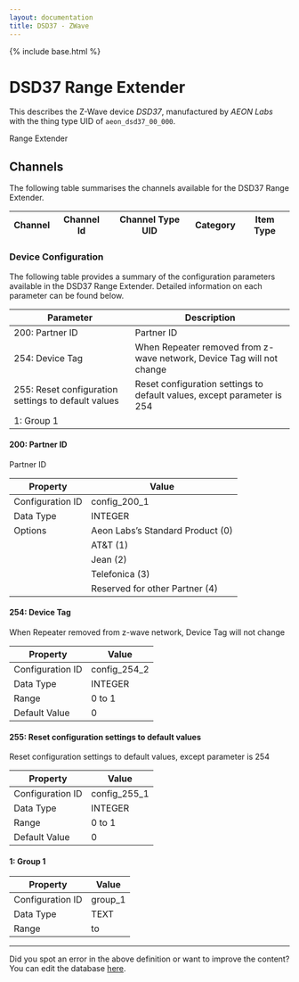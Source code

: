 ```yaml
---
layout: documentation
title: DSD37 - ZWave
---
```


{% include base.html %}

# DSD37 Range Extender

This describes the Z-Wave device *DSD37*, manufactured by *AEON Labs* with the thing type UID of ```aeon_dsd37_00_000```. 

Range Extender


## Channels
The following table summarises the channels available for the DSD37 Range Extender.

| Channel | Channel Id | Channel Type UID | Category | Item Type |
|---------|------------|------------------|----------|-----------|


### Device Configuration
The following table provides a summary of the configuration parameters available in the DSD37 Range Extender.
Detailed information on each parameter can be found below.

| Parameter   | Description |
|-------------|-------------|
| 200: Partner ID | Partner ID |
| 254: Device Tag | When Repeater removed from z-wave network, Device Tag will not change |
| 255: Reset configuration settings to default values | Reset configuration settings to default values, except parameter is 254 |
| 1: Group 1 |  |


#### 200: Partner ID

Partner ID


| Property         | Value    |
|------------------|----------|
| Configuration ID | config_200_1 |
| Data Type        | INTEGER || Default Value | 0 |
| Options | Aeon Labs’s Standard Product (0) |
|  | AT&amp;T (1) |
|  | Jean (2) |
|  | Telefonica (3) |
|  | Reserved for other Partner (4) |


#### 254: Device Tag

When Repeater removed from z-wave network, Device Tag will not change


| Property         | Value    |
|------------------|----------|
| Configuration ID | config_254_2 |
| Data Type        | INTEGER |
| Range | 0 to 1 |
| Default Value | 0 |


#### 255: Reset configuration settings to default values

Reset configuration settings to default values, except parameter is 254


| Property         | Value    |
|------------------|----------|
| Configuration ID | config_255_1 |
| Data Type        | INTEGER |
| Range | 0 to 1 |
| Default Value | 0 |


#### 1: Group 1


| Property         | Value    |
|------------------|----------|
| Configuration ID | group_1 |
| Data Type        | TEXT |
| Range |  to  |


---

Did you spot an error in the above definition or want to improve the content?
You can edit the database [here](http://www.cd-jackson.com/index.php/zwave/zwave-device-database/zwave-device-list/devicesummary/66).
